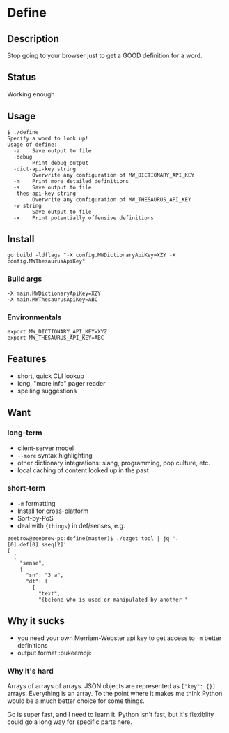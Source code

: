 # Define

## Description

Stop going to your browser just to get a GOOD definition for a word.

## Status

Working enough

## Usage

```
$ ./define 
Specify a word to look up!
Usage of define:
  -a	Save output to file
  -debug
    	Print debug output
  -dict-api-key string
    	Overwrite any configuration of MW_DICTIONARY_API_KEY
  -m	Print more detailed definitions
  -s	Save output to file
  -thes-api-key string
    	Overwrite any configuration of MW_THESAURUS_API_KEY
  -w string
    	Save output to file
  -x	Print potentially offensive definitions
```

## Install

```
go build -ldflags "-X config.MWDictionaryApiKey=XZY -X config.MWThesaurusApiKey"
```

### Build args

```
-X main.MWDictionaryApiKey=XZY
-X main.MWThesaurusApiKey=ABC
```
### Environmentals

```
export MW_DICTIONARY_API_KEY=XYZ
export MW_THESAURUS_API_KEY=ABC
```

## Features 

* short, quick CLI lookup
* long, "more info" pager reader
* spelling suggestions

## Want

### long-term

* client-server model
* `--more` syntax highlighting
* other dictionary integrations: slang, programming, pop culture, etc.
* local caching of content looked up in the past

### short-term

* `-m` formatting
* Install for cross-platform
* Sort-by-PoS 
* deal with `{things}` in def/senses, e.g.

```
zeebrow@zeebrow-pc:define(master)$ ./ezget tool | jq '.[0].def[0].sseq[2]'
[
  [
    "sense",
    {
      "sn": "3 a",
      "dt": [
        [
          "text",
          "{bc}one who is used or manipulated by another "
```

## Why it sucks

* you need your own Merriam-Webster api key to get access to `-m` better definitions
* output format :pukeemoji:

### Why it's hard

Arrays of arrays of arrays. JSON objects are represented as `["key": {}]` arrays. Everything is an array. To the point where it makes me think Python would be a much better choice for some things.

Go is super fast, and I need to learn it. Python isn't fast, but it's flexiblity could go a long way for specific parts here.



